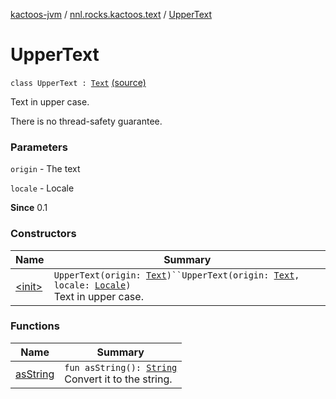 [kactoos-jvm](../../index.md) / [nnl.rocks.kactoos.text](../index.md) / [UpperText](./index.md)

# UpperText

`class UpperText : `[`Text`](../../nnl.rocks.kactoos/-text/index.md) [(source)](https://github.com/neonailol/kactoos/blob/master/kactoos-jvm/src/main/kotlin/nnl/rocks/kactoos/text/UpperText.kt#L17)

Text in upper case.

There is no thread-safety guarantee.

### Parameters

`origin` - The text

`locale` - Locale

**Since**
0.1

### Constructors

| Name | Summary |
|---|---|
| [&lt;init&gt;](-init-.md) | `UpperText(origin: `[`Text`](../../nnl.rocks.kactoos/-text/index.md)`)``UpperText(origin: `[`Text`](../../nnl.rocks.kactoos/-text/index.md)`, locale: `[`Locale`](http://docs.oracle.com/javase/8/docs/api/java/util/Locale.html)`)`<br>Text in upper case. |

### Functions

| Name | Summary |
|---|---|
| [asString](as-string.md) | `fun asString(): `[`String`](https://kotlinlang.org/api/latest/jvm/stdlib/kotlin/-string/index.html)<br>Convert it to the string. |
